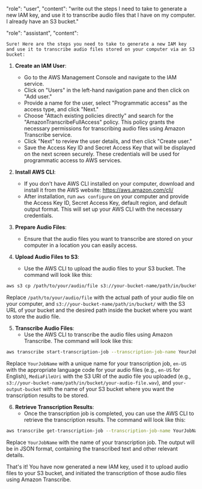 "role": "user", "content": "write out the steps I need to take to generate a new IAM key, and use it to transcribe audio files that I have on my computer. I already have an S3 bucket."

"role": "assistant", "content":

	Sure! Here are the steps you need to take to generate a new IAM key and use it to transcribe audio files stored on your computer via an S3 bucket:

1. **Create an IAM User**:
   - Go to the AWS Management Console and navigate to the IAM service.
   - Click on "Users" in the left-hand navigation pane and then click on "Add user."
   - Provide a name for the user, select "Programmatic access" as the access type, and click "Next."
   - Choose "Attach existing policies directly" and search for the "AmazonTranscribeFullAccess" policy. This policy grants the necessary permissions for transcribing audio files using Amazon Transcribe service.
   - Click "Next" to review the user details, and then click "Create user."
   - Save the Access Key ID and Secret Access Key that will be displayed on the next screen securely. These credentials will be used for programmatic access to AWS services.

2. **Install AWS CLI**:
   - If you don't have AWS CLI installed on your computer, download and install it from the AWS website: https://aws.amazon.com/cli/
   - After installation, run `aws configure` on your computer and provide the Access Key ID, Secret Access Key, default region, and default output format. This will set up your AWS CLI with the necessary credentials.

3. **Prepare Audio Files**:
   - Ensure that the audio files you want to transcribe are stored on your computer in a location you can easily access.

4. **Upload Audio Files to S3**:
   - Use the AWS CLI to upload the audio files to your S3 bucket. The command will look like this:

```sh
aws s3 cp /path/to/your/audio/file s3://your-bucket-name/path/in/bucket/
```

Replace `/path/to/your/audio/file` with the actual path of your audio file on your computer, and `s3://your-bucket-name/path/in/bucket/` with the S3 URL of your bucket and the desired path inside the bucket where you want to store the audio file.

5. **Transcribe Audio Files**:
   - Use the AWS CLI to transcribe the audio files using Amazon Transcribe. The command will look like this:

```sh
aws transcribe start-transcription-job --transcription-job-name YourJobName --language-code en-US --media MediaFileUri --output-bucket your-output-bucket
```

Replace `YourJobName` with a unique name for your transcription job, `en-US` with the appropriate language code for your audio files (e.g., `en-US` for English), `MediaFileUri` with the S3 URI of the audio file you uploaded (e.g., `s3://your-bucket-name/path/in/bucket/your-audio-file.wav`), and `your-output-bucket` with the name of your S3 bucket where you want the transcription results to be stored.

6. **Retrieve Transcription Results**:
   - Once the transcription job is completed, you can use the AWS CLI to retrieve the transcription results. The command will look like this:

```sh
aws transcribe get-transcription-job --transcription-job-name YourJobName --output json
```

Replace `YourJobName` with the name of your transcription job. The output will be in JSON format, containing the transcribed text and other relevant details.

That's it! You have now generated a new IAM key, used it to upload audio files to your S3 bucket, and initiated the transcription of those audio files using Amazon Transcribe.